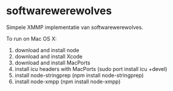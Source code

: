 softwarewerewolves
==================

Simpele XMMP implementatie van softwarewerewolves.

To run on Mac OS X:

1. download and install node
2. download and install Xcode
3. download and install MacPorts
4. install icu headers with MacPorts (sudo port install icu +devel)
5. install node-stringprep (npm install node-stringprep)
6. install node-xmpp (npm install node-xmpp)